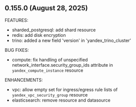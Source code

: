 ## 0.155.0 (August 28, 2025)

FEATURES:
* sharded_postgresql: add shard resource
* redis: add disk encryption
* trino: added a new field 'version' in 'yandex_trino_cluster'

BUG FIXES:
* compute: fix handling of unspecified network_interface.security_group_ids attribute in `yandex_compute_instance` resource

ENHANCEMENTS:
* vpc: allow empty set for ingress/egress rule lists of `yandex_vpc_security_group` resource
* elasticsearch: remove resource and datasource



